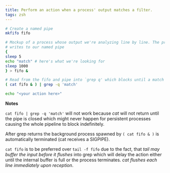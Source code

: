 ```yaml
---
title: Perform an action when a process' output matches a filter.
tags: zsh
---
```


```sh
# Create a named pipe
mkfifo fifo

# Mockup of a process whose output we're analyzing line by line. The process
# writes to our named pipe
{
sleep 5
echo "match" # here's what we're looking for
sleep 1000
} > fifo &

# Read from the fifo and pipe into `grep q' which blocks until a match is found.
( cat fifo & ) | grep -q 'match'

echo "<your action here>"
```

**Notes**

`cat fifo | grep -q 'match'` will not work because *cat* will not return until
the pipe is closed which might never happen for persistent processes causing
the whole pipeline to block indefinitely.

After grep returns the background process spawned by `( cat fifo & )` is
automatically terminated (cat receives a SIGPIPE).

`cat fifo` is to be preferred over `tail -f fifo` due to the fact, that *tail
may buffer the input before it flushes* into grep which will delay the action
either until the internal buffer is full or the process terminates. *cat
flushes each line immediately upon reception*.
